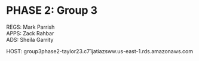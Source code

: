 # PHASE 2: Group 3 
REGS: Mark Parrish <br>
APPS: Zack Rahbar <br>
ADS: Sheila Garrity <br>

HOST: group3phase2-taylor23.c71jatiazsww.us-east-1.rds.amazonaws.com

